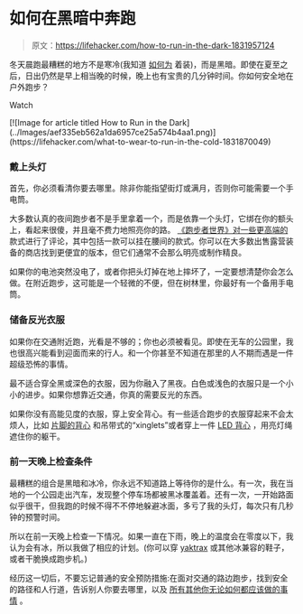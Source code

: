 # 如何在黑暗中奔跑

> 原文：<https://lifehacker.com/how-to-run-in-the-dark-1831957124>

冬天晨跑最糟糕的地方不是寒冷(我知道 [如何为](https://lifehacker.com/what-to-wear-to-run-in-the-cold-1831870049) 着装)，而是黑暗。即使在夏至之后，日出仍然是早上相当晚的时候，晚上也有宝贵的几分钟时间。你如何安全地在户外跑步？

Watch

<aside data-commerce-source="inset" class="sc-16a0mhj-2 gAjHzr">[![Image for article titled How to Run in the Dark](../Images/aef335eb562a1da6957ce25a574b4aa1.png)](https://lifehacker.com/what-to-wear-to-run-in-the-cold-1831870049)</aside>

### 戴上头灯

首先，你必须看清你要去哪里。除非你能指望街灯或满月，否则你可能需要一个手电筒。

大多数认真的夜间跑步者不是手里拿着一个，而是依靠一个头灯，它绑在你的额头上，看起来很傻，并且毫不费力地照亮你的路。 [《跑步者世界》对一些更高端的](https://www.runnersworld.com/gear/a23495398/best-headlamps-for-runners/)款式进行了评论，其中包括一款可以挂在腰间的款式。你可以在大多数出售露营装备的商店找到更便宜的版本，但它们通常不会那么明亮或制作精良。

如果你的电池突然没电了，或者你把头灯掉在地上摔坏了，一定要想清楚你会怎么做。在附近跑步，这可能是一个轻微的不便，但在树林里，你最好有一个备用手电筒。

### 储备反光衣服

如果你在交通附近跑，光看是不够的；你也必须被看见。即使在无车的公园里，我也很高兴能看到迎面而来的行人。和一个你甚至不知道在那里的人不期而遇是一件超级恐怖的事情。

最不适合穿全黑或深色的衣服，因为你融入了黑夜。白色或浅色的衣服只是一个小小的进步。如果你想靠近交通，你真的需要反光的东西。

如果你没有高能见度的衣服，穿上安全背心。有一些适合跑步的衣服穿起来不会太烦人，比如 [片脚的背心](http://www.amphipod.com/products/visibility/reflective-vests/full-visibility-reflective) 和吊带式的“xinglets”或者穿上一件 [LED 背心](https://pacificpike.com/products/brightbug-led-visibility-vest?variant=14201335119914&utm_medium=cpc&utm_source=google&utm_campaign=Google%20Shopping&gclid=Cj0KCQiAm5viBRD4ARIsADGUT27Jn1m9inelX7o9wZbg-krPDnhtLQvR4ioVnbH2TFqZBOPPgLv0xT0aAl6fEALw_wcB) ，用亮灯绳遮住你的躯干。

### 前一天晚上检查条件

最糟糕的组合是黑暗和冰冷，你永远不知道路上等待你的是什么。有一次，我在当地的一个公园走出汽车，发现整个停车场都被黑冰覆盖着。还有一次，一开始路面似乎很干，但我跑的时候不得不不停地躲避冰面，多亏了我的头灯，每次只有几秒钟的预警时间。

所以在前一天晚上检查一下情况。如果一直在下雨，晚上的温度会在零度以下，我认为会有冰，所以我做了相应的计划。(你可以穿 [yaktrax](https://yaktrax.implus.com/products/traction/) 或其他冰兼容的鞋子，或者干脆换成跑步机。)

经历这一切后，不要忘记普通的安全预防措施:在面对交通的路边跑步，找到安全的路径和人行道，告诉别人你要去哪里，以及 [所有其他你无论如何都应该做的事情](https://lifehacker.com/the-beginners-guide-to-safe-urban-running-1727699007) 。
